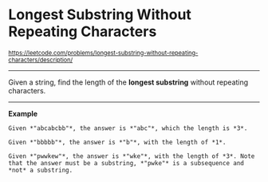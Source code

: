 # **Longest Substring Without Repeating Characters**
<sub>https://leetcode.com/problems/longest-substring-without-repeating-characters/description/</sub>
___
Given a string, find the length of the **longest substring** without repeating characters.
___
**Example** 

    Given *"abcabcbb"*, the answer is *"abc"*, which the length is *3*.

    Given *"bbbbb"*, the answer is *"b"*, with the length of *1*.

    Given *"pwwkew"*, the answer is *"wke"*, with the length of *3*. Note that the answer must be a substring, *"pwke"* is a subsequence and *not* a substring.
